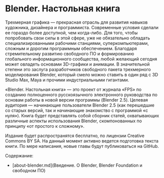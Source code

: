 Blender. Настольная книга
=========================
Трехмерная графика — прекрасная отрасль для развития навыков художника, дизайнера и программиста. 
Современные условия сделали ее гораздо более доступной, чем когда-либо. Для того, чтобы попробовать 
свои силы в этой сфере, уже не обязательно обладать специализированными рабочими станциями, суперкомпьютерами, 
сложным и дорогим программным обеспечением. Благодаря стремительному развитию свободного ПО и формированию 
глобального информационного сообщества, любой желающий сегодня может овладеть основами 3D-графики и анимации. 
В значительной степени это заслуга разработчиков свободного пакета трехмерного моделирования Blender, 
который смело можно ставить в один ряд с 3D Studio Max, Maya и прочими индустриальными гигантами.

«Blender. Настольная книга» — это проект от журнала «FPS» по созданию полноценного русскоязычного 
электронного руководства по основам работы в новой версии программы (Blender 2.5). Целевая аудитория — 
начинающие пользователи Blender 2.5 (как перешедшие со старых версий, так и начинающие знакомство с 
программой «с нуля»). Книга будет представлять собой сборник статей, охватывающих различные аспекты 
использования Blender, скомпонованных по принципу «от простого к сложному».

Издание будет распространятся бесплатно, по лицензии Creative Commons BY SA. 
На данный момент активно ведется подготовка текста книги. По мере написания, новые главы будут 
публиковаться на GitHub.

Содержание:
* [about-blender.md](Введение. О Blender, Blender Foundation и свободном ПО)
